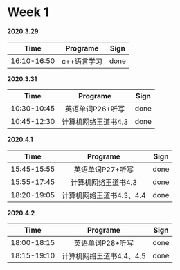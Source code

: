 # Week 1

**2020.3.29**

Time|Programe|Sign
|:-----:|:-----:|:-----:|
16:10-16:50|c++语言学习|done

**2020.3.31**

Time|Programe|Sign
|:-----:|:-----:|:-----:|
10:30-10:45|英语单词P26+听写|done
10:45-12:30|计算机网络王道书4.3|done

**2020.4.1**

Time|Programe|Sign
|:-----:|:-----:|:-----:|
15:45-15:55|英语单词P27+听写|done
15:55-17:45|计算机网络王道书4.3|done
18:20-19:05|计算机网络王道书4.3、4.4|done

**2020.4.2**

Time|Programe|Sign
|:-----:|:-----:|:-----:|
18:00-18:15|英语单词P28+听写|done
18:15-19:10|计算机网络王道书4.4、4.5|done